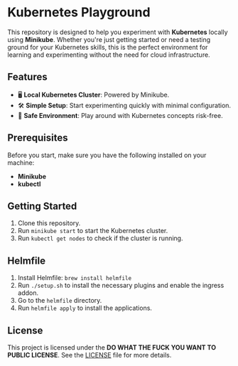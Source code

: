 # Kubernetes Playground


This repository is designed to help you experiment with **Kubernetes** locally using **Minikube**. Whether you're just getting started or need a testing ground for your Kubernetes skills, this is the perfect environment for learning and experimenting without the need for cloud infrastructure.

## Features
- 🖥️ **Local Kubernetes Cluster**: Powered by Minikube.
- 🛠️ **Simple Setup**: Start experimenting quickly with minimal configuration.
- 🧪 **Safe Environment**: Play around with Kubernetes concepts risk-free.

## Prerequisites
Before you start, make sure you have the following installed on your machine:

- **Minikube**
- **kubectl**

## Getting Started

1. Clone this repository.
2. Run `minikube start` to start the Kubernetes cluster.
3. Run `kubectl get nodes` to check if the cluster is running.

## Helmfile

1. Install Helmfile: `brew install helmfile`
2. Run `./setup.sh` to install the necessary plugins and enable the ingress addon.
3. Go to the `helmfile` directory.
4. Run `helmfile apply` to install the applications.

## License

This project is licensed under the **DO WHAT THE FUCK YOU WANT TO PUBLIC LICENSE**. 
See the [LICENSE](LICENSE) file for more details.
